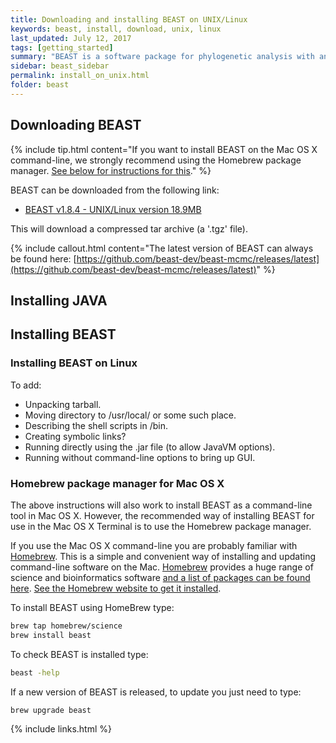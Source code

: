```yaml
---
title: Downloading and installing BEAST on UNIX/Linux
keywords: beast, install, download, unix, linux
last_updated: July 12, 2017
tags: [getting_started]
summary: "BEAST is a software package for phylogenetic analysis with an emphasis on time-scaled trees."
sidebar: beast_sidebar
permalink: install_on_unix.html
folder: beast
---
```


## Downloading BEAST

{% include tip.html content="If you want to install BEAST on the Mac OS X command-line, we strongly recommend using the Homebrew package manager. [See below for instructions for this](#homebrew-package-manager-for-mac-os-x)." %}

BEAST can be downloaded from the following link:

- [BEAST v1.8.4 - UNIX/Linux version 18.9MB](https://github.com/beast-dev/beast-mcmc/releases/download/v1.8.4/BEASTv1.8.4.tgz)

This will download a compressed tar archive (a '.tgz' file). 

{% include callout.html content="The latest version of BEAST can always be found here: [https://github.com/beast-dev/beast-mcmc/releases/latest](https://github.com/beast-dev/beast-mcmc/releases/latest)" %}

## Installing JAVA

## Installing BEAST

### Installing BEAST on Linux

To add: 

- Unpacking tarball.
- Moving directory to /usr/local/ or some such place. 
- Describing the shell scripts in /bin. 
- Creating symbolic links? 
- Running directly using the .jar file (to allow JavaVM options). 
- Running without command-line options to bring up GUI.

### Homebrew package manager for Mac OS X

The above instructions will also work to install BEAST as a command-line tool in Mac OS X. However, the recommended way of installing BEAST for use in the Mac OS X Terminal is to use the Homebrew package manager.


If you use the Mac OS X command-line you are probably familiar with [Homebrew](https://brew.sh). This is a simple and convenient way of installing and updating command-line software on the Mac. [Homebrew](https://brew.sh) provides a huge range of science and bioinformatics software [and a list of packages can be found here](https://github.com/Homebrew/homebrew-science/wiki/List-of-homebrew-science-formulae). [See the Homebrew website to get it installed](https://brew.sh).

To install BEAST using HomeBrew type:

```bash
brew tap homebrew/science
brew install beast
```

To check BEAST is installed type:

```bash
beast -help
```

If a new version of BEAST is released, to update you just need to type:

```bash
brew upgrade beast
```


{% include links.html %}
